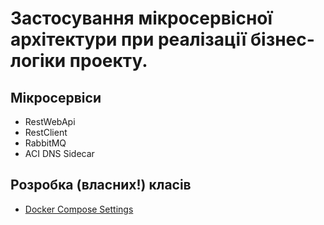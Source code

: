 # Застосування мікросервісної архітектури при реалізації бізнес-логіки проекту.

## Мікросервіси

- RestWebApi
- RestClient
- RabbitMQ
- ACI DNS Sidecar

## Розробка (власних!) класів

- [Docker Compose Settings](https://github.com/PoixoN/essential-db/blob/main/Containers/Main/docker-compose.yml)
